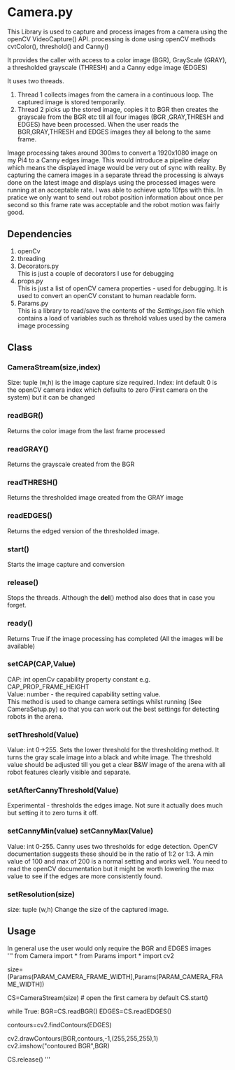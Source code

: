 # Camera.py

This Library is used to capture and process images from a camera using the openCV VideoCapture() API. processing is done using openCV methods cvtColor(), threshold() and Canny()

It provides the caller with access to a color image (BGR), GrayScale (GRAY), a thresholded grayscale (THRESH) and a Canny edge image (EDGES)

It uses two threads. 
1. Thread 1 collects images from the camera in a continuous loop. The captured image is stored temporarily. 
2. Thread 2 picks up the stored image, copies it to BGR then creates the grayscale from the BGR etc till all four images (BGR ,GRAY,THRESH and EDGES) have been processed. When the user reads the BGR,GRAY,THRESH and EDGES images they all belong to the same frame. 

Image processing takes around 300ms to convert a 1920x1080 image on my Pi4 to a Canny edges image. This would introduce a pipeline delay which means the displayed image would be very out of sync with reality. By capturing the camera images in a separate thread the processing is always done on the latest image and displays using the processed images were running at an acceptable rate. I was able to achieve upto 10fps with this. In pratice we only want to send out robot position information about once per second so this frame rate was acceptable and the robot motion was fairly good.

## Dependencies
1. openCv
2. threading
3. Decorators.py  
This is just a couple of decorators I use for debugging
4. props.py  
This is just a list of openCV camera properties - used for debugging. It is used to convert an openCV constant to human readable form.
5. Params.py  
This is a library to read/save the contents of the *Settings.json* file which contains a load of variables such as threhold values used by the camera image processing

## Class

### CameraStream(size,index)
Size: tuple (w,h) is the image capture size required.
Index: int default 0 is the openCV camera index which defaults to zero (First camera on the system) but it can be changed
### readBGR()  
Returns the color image from the last frame processed
### readGRAY()  
Returns the grayscale created from the BGR
### readTHRESH()  
Returns the thresholded image created from the GRAY image
### readEDGES()  
Returns the edged version of the thresholded image.  
### start()  
Starts the image capture and conversion  
### release()  
Stops the threads. Although the __del__() method also does that in case you forget.  
### ready()  
Returns True if the image processing has completed (All the images will be available)  
### setCAP(CAP,Value)  
CAP: int openCv capability property constant e.g. CAP_PROP_FRAME_HEIGHT  
Value: number - the required capability setting value.  
This method is used to change camera settings whilst running (See CameraSetup.py) so that you can work out the best settings for detecting robots in the arena.  
### setThreshold(Value)  
Value: int 0->255. Sets the lower threshold for the thresholding method. It turns the gray scale image into a black and white image. The threshold value should be adjusted till you get a clear B&W image of the arena with all robot features clearly visible and separate.  
### setAfterCannyThreshold(Value)
Experimental - thresholds the edges image. Not sure it actually does much but setting it to zero turns it off.
### setCannyMin(value)  setCannyMax(Value)
Value: int 0-255. Canny uses two thresholds for edge detection. OpenCV documentation suggests these should be in the ratio of 1:2 or 1:3. A min value of 100 and max of 200 is a normal setting and works well. You need to read the openCV documentation but it might be worth lowering the max value to see if the edges are more consistently found.  
### setResolution(size)  
size: tuple (w,h) Change the size of the captured image.
## Usage  
In general use the user would only require the BGR and EDGES images  
'''
from Camera import *
from Params import *
import cv2

size=(Params(PARAM_CAMERA_FRAME_WIDTH],Params(PARAM_CAMERA_FRAME_WIDTH])

CS=CameraStream(size)  # open the first camera by default
CS.start()

while True:
  BGR=CS.readBGR()
  EDGES=CS.readEDGES()

  contours=cv2.findContours(EDGES)
  
  cv2.drawContours(BGR,contours,-1,(255,255,255),1)
  cv2.imshow("contoured BGR",BGR)
  
CS.release()
'''






